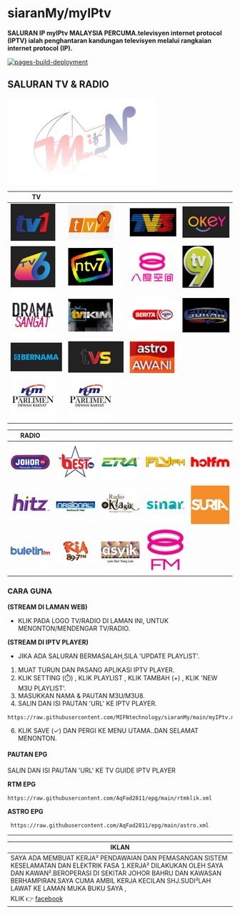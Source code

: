 
# siaranMy/myIPtv

<strong> SALURAN IP myIPtv MALAYSIA PERCUMA.televisyen internet protocol (IPTV) ialah penghantaran kandungan televisyen melalui rangkaian internet protocol (IP). </strong>

[![pages-build-deployment](https://github.com/MIFNtechnology/siaranMy/actions/workflows/pages/pages-build-deployment/badge.svg?branch=main)](https://github.com/MIFNtechnology/siaranMy/actions/workflows/pages/pages-build-deployment)

## SALURAN TV & RADIO

[![MIFN](https://github.com/MIFNtechnology/siaranMy/raw/main/logo_mifn.png)](siaranMy/preview.png)

|<strong>__TV__</strong>| | | |
|--|--|--|--|
| [<img src="https://github.com/MIFNtechnology/siaranMy/raw/main/logo/Tv1.png" alt="Tv1" width="100" />](https://mifntechnology.github.io/siaranMy/channels/Tv1/Tv1_index.html) | [<img src="https://github.com/MIFNtechnology/siaranMy/raw/main/logo/Tv2.png" alt="Tv2" width="100" />](https://mifntechnology.github.io/siaranMy/channels/Tv2/Tv2_index.html) | [<img src="https://github.com/MIFNtechnology/siaranMy/raw/main/logo/Tv3.png" alt="Tv3" width="110" />](https://mifntechnology.github.io/siaranMy/channels/Tv3/Tv3_index.html) | [<img src="https://github.com/MIFNtechnology/siaranMy/raw/main/logo/OkeyTv.png " alt="OkeyTv" width="110" />](https://mifntechnology.github.io/siaranMy/channels/TvOkey/TvOkey_index.html)|
|[<img src="https://github.com/MIFNtechnology/siaranMy/raw/main/logo/Tv6.png" alt="Tv6" width="100" />](https://mifntechnology.github.io/siaranMy/channels/Tv6/Tv6_index.html)|[<img src="https://github.com/MIFNtechnology/siaranMy/raw/main/logo/DidikTv.png" alt="DidikTv" width="100" />](https://mifntechnology.github.io/siaranMy/channels/DidikTvKPM/Ntv7_index.html)|[<img src="https://github.com/MIFNtechnology/siaranMy/raw/main/logo/8tv.png" alt="8tv" width="100" />](https://mifntechnology.github.io/siaranMy/channels/8tv/8tv_index.html)|[<img src="https://github.com/MIFNtechnology/siaranMy/raw/main/logo/Tv9.png" alt="Tv9" width="70" />](https://mifntechnology.github.io/siaranMy/channels/Tv9/Tv9_index.html)|
|[<img src="https://github.com/MIFNtechnology/siaranMy/raw/main/logo/DramaSangat.png" alt="DramaSangat" width="100" />](https://mifntechnology.github.io/siaranMy/channels/DramaSangat/index.html)|[<img src="https://github.com/MIFNtechnology/siaranMy/raw/main/logo/TvIkim.png" alt="TvIkim" width="100" />](https://mifntechnology.github.io/siaranMy/channels/TvIkim/TvIkim_index.html)|[<img src="https://github.com/MIFNtechnology/siaranMy/raw/main/logo/BeritaRtm.png " alt="BeritaRtm" width="110" />](https://mifntechnology.github.io/siaranMy/channels/BeritaRTM/BeritaRTM_index.html)|[<img src="https://github.com/MIFNtechnology/siaranMy/raw/main/logo/SukanRtm.png" alt="SukanRtm" width="110" />](https://mifntechnology.github.io/siaranMy/channels/SukanRTM/SukanRTM_index.html)|
|[<img src="https://github.com/MIFNtechnology/siaranMy/raw/main/logo/Bernama.png" alt="Bernama" width="120" />](https://mifntechnology.github.io/siaranMy/channels/Bernama/Bernama_index.html)|[<img src="https://github.com/MIFNtechnology/siaranMy/raw/main/logo/Tvs.jpg" alt="Tvs" width="130" />](https://mifntechnology.github.io/siaranMy/channels/Tvs/Tvs_index.html)|[<img src="https://github.com/MIFNtechnology/siaranMy/raw/main/logo/AstroAwani.png" alt="AstroAwani" width="100" />](https://mifntechnology.github.io/siaranMy/channels/AstroAwani/AstroAwani_index.html)|
|[<img src="https://github.com/MIFNtechnology/siaranMy/raw/main/logo/DewanRakyat.png" alt="DewanRakyat" width="100" />](https://mifntechnology.github.io/siaranMy/channels/DewanRakyat/DewanRakyat_index.html)|[<img src="https://github.com/MIFNtechnology/siaranMy/raw/main/logo/DewanRakyat.png" alt="DewanNegara" width="100" />](https://mifntechnology.github.io/siaranMy/channels/DewanNegara/DewanNegara_index.html)||

|<strong> RADIO </strong>| | | | |
|--|--|--|--|--|
|[<img src="https://github.com/MIFNtechnology/siaranMy/raw/main/logo/JohorFm.png" alt="JohorFm" width="90" />](https://mifntechnology.github.io/siaranMy/radio/JohorFm/johor_index.html)|[<img src="https://github.com/MIFNtechnology/siaranMy/raw/main/logo/bestfm.png" alt="bestfm" width="90" />](https://mifntechnology.github.io/siaranMy/radio/BestFm/best_index.html)|[<img src="https://github.com/MIFNtechnology/siaranMy/raw/main/logo/Era.png" alt="Era" width="90" />](https://mifntechnology.github.io/siaranMy/radio/Era/era_index.html)|[<img src="https://github.com/MIFNtechnology/siaranMy/raw/main/logo/FlyFm.png" alt="FlyFm" width="90" />](https://mifntechnology.github.io/siaranMy/radio/FlyFm/fly_index.html)|[<img src="https://github.com/MIFNtechnology/siaranMy/raw/main/logo/HotFm.png" alt="HotFm" width="90" />](https://mifntechnology.github.io/siaranMy/radio/HotFm/hot_index.html)|
|[<img src="https://github.com/MIFNtechnology/siaranMy/raw/main/logo/HitzFm.png" alt="HitzFm" width="90" />](https://mifntechnology.github.io/siaranMy/radio/HitzFm/hitz_index.html)|[<img src="https://github.com/MIFNtechnology/siaranMy/raw/main/logo/NasionalFm.png" alt="NasionalFm" width="90" />](https://mifntechnology.github.io/siaranMy/radio/NasionalFm/nasional_index.html)|[<img src="https://github.com/MIFNtechnology/siaranMy/raw/main/logo/RadioKlasik.png" alt="RadioKlasik" width="90" />](https://mifntechnology.github.io/siaranMy/radio/RadioKlasik/klasik_index.html)|[<img src="https://github.com/MIFNtechnology/siaranMy/raw/main/logo/SinarFm.png" alt="SinarFm" width="90" />](https://mifntechnology.github.io/siaranMy/radio/SinarFm/sinar_index.html)|[<img src="https://github.com/MIFNtechnology/siaranMy/raw/main/logo/Suria.png" alt="Suria" width="90" />](https://mifntechnology.github.io/siaranMy/radio/SuriaFm/suria_index.html)|
|[<img src="https://github.com/MIFNtechnology/siaranMy/raw/main/logo/BuletinFm.png" alt="BuletinFm" width="90" />](https://mifntechnology.github.io/siaranMy/radio/BuletinFm/buletin_index.html)|[<img src="https://github.com/MIFNtechnology/siaranMy/raw/main/logo/RiaFm.png" alt="bestfm" width="90" />](https://mifntechnology.github.io/siaranMy/radio/RiaFm/ria_index.html)|[<img src="https://github.com/MIFNtechnology/siaranMy/raw/main/logo/AsyikFm.png" alt="AsyikFm" width="90" />](https://mifntechnology.github.io/siaranMy/radio/AsyikFm/ikim_index.html)|[<img src="https://github.com/MIFNtechnology/siaranMy/raw/main/logo/8Fm.png" alt="IkimFm" width="90" />](https://mifntechnology.github.io/siaranMy/radio/8Fm/8_index.html)||

### CARA GUNA

<strong> (STREAM DI LAMAN WEB) </strong>
* KLIK PADA LOGO TV/RADIO DI LAMAN INI, UNTUK MENONTON/MENDENGAR TV/RADIO.

<strong> (STREAM DI IPTV PLAYER) </strong>
* JIKA ADA SALURAN BERMASALAH,SILA 'UPDATE PLAYLIST'.
1. MUAT TURUN DAN PASANG APLIKASI IPTV PLAYER.
2. KLIK SETTING (⏱️) , KLIK PLAYLIST , KLIK TAMBAH (+) , KLIK 'NEW M3U PLAYLIST'.
3. MASUKKAN NAMA & PAUTAN M3U/M3U8.
4. SALIN DAN ISI PAUTAN 'URL' KE IPTV PLAYER.
~~~
https://raw.githubusercontent.com/MIFNtechnology/siaranMy/main/myIPtv.m3u8
~~~
6. KLIK SAVE (✓) DAN PERGI KE MENU UTAMA..DAN SELAMAT MENONTON.


#### PAUTAN EPG
SALIN DAN ISI PAUTAN 'URL' KE TV GUIDE IPTV PLAYER

<strong> RTM EPG </strong>
~~~
https://raw.githubusercontent.com/AqFad2811/epg/main/rtmklik.xml
~~~

<strong> ASTRO EPG </strong>
~~~
 https://raw.githubusercontent.com/AqFad2811/epg/main/astro.xml
~~~
------------

|IKLAN|
|--|
|SAYA ADA MEMBUAT KERJA² PENDAWAIAN DAN PEMASANGAN SISTEM KESELAMATAN DAN ELEKTRIK FASA 1.KERJA² DILAKUKAN OLEH SAYA DAN KAWAN².BEROPERASI DI SEKITAR JOHOR BAHRU DAN KAWASAN BERHAMPIRAN.SAYA CUMA AMBIL KERJA KECILAN SHJ.SUDI²LAH LAWAT KE LAMAN MUKA BUKU SAYA ,
KLIK 👉 [facebook](https://www.facebook.com/MIFNtechnology) |
